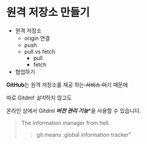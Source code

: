 # 원격 저장소 만들기

+ 원격 저장소
  - origin 연결
  - push
  - pull vs fetch
    * pull
    * fetch
+ 협업하기

**GitHub**는 원격 저장소를 제공 하~~는 서비스 이~~기 때문에

따로 Gitdmf *설치*하지 않고도

온라인 상에서 Gitdml ***버전 관리 기능****을 사용할 수 있습니다.

> The information manager from hell.
>> git means :global information tracker"

